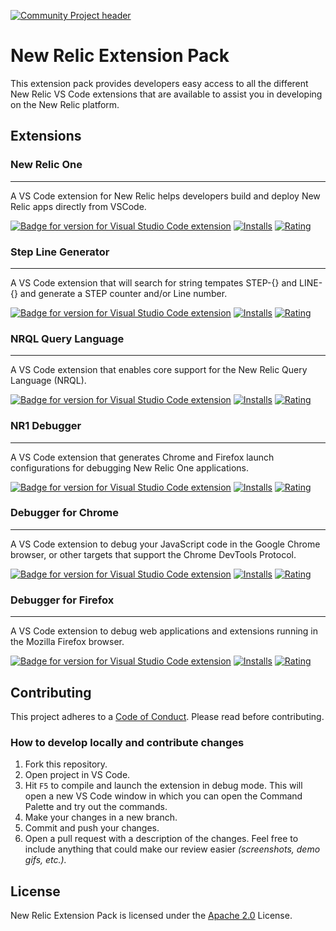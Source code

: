 [![Community Project header](https://github.com/newrelic/opensource-website/raw/master/src/images/categories/Community_Project.png)](https://opensource.newrelic.com/oss-category/#community-project)

# New Relic Extension Pack

This extension pack provides developers easy access to all the different New Relic VS Code extensions that are available to assist you in developing on the New Relic platform.

## Extensions

### New Relic One

---

A VS Code extension for New Relic helps developers build and deploy New Relic apps directly from VSCode.

[![Badge for version for Visual Studio Code extension](https://vsmarketplacebadge.apphb.com/version-short/new-relic.nr1.svg?color=blue&style=?style=for-the-badge&logo=visual-studio-code)](https://marketplace.visualstudio.com/items?itemName=new-relic.nr1)
[![Installs](https://vsmarketplacebadge.apphb.com/installs-short/new-relic.nr1.svg?color=blue&style=flat-square)](https://marketplace.visualstudio.com/items?itemName=new-relic.nr1)
[![Rating](https://vsmarketplacebadge.apphb.com/rating-short/new-relic.nr1.svg?color=blue&style=flat-square)](https://marketplace.visualstudio.com/items?itemName=new-relic.nr1)

### Step Line Generator

---

A VS Code extension that will search for string tempates STEP-{} and LINE-{} and generate a STEP counter and/or Line number.

[![Badge for version for Visual Studio Code extension](https://vsmarketplacebadge.apphb.com/version-short/BenedictoTan.step-line-generator.svg?color=blue&style=?style=for-the-badge&logo=visual-studio-code)](https://marketplace.visualstudio.com/items?itemName=BenedictoTan.step-line-generator)
[![Installs](https://vsmarketplacebadge.apphb.com/installs-short/BenedictoTan.step-line-generator.svg?color=blue&style=flat-square)](https://marketplace.visualstudio.com/items?itemName=BenedictoTan.step-line-generator)
[![Rating](https://vsmarketplacebadge.apphb.com/rating-short/BenedictoTan.step-line-generator.svg?color=blue&style=flat-square)](https://marketplace.visualstudio.com/items?itemName=johnpapa.Angular2)

### NRQL Query Language

---

A VS Code extension that enables core support for the New Relic Query Language (NRQL).

[![Badge for version for Visual Studio Code extension](https://vsmarketplacebadge.apphb.com/version-short/joelalejandro.nrql-language.svg?color=blue&style=?style=for-the-badge&logo=visual-studio-code)](https://marketplace.visualstudio.com/items?itemName=joelalejandro.nrql-language)
[![Installs](https://vsmarketplacebadge.apphb.com/installs-short/joelalejandro.nrql-language.svg?color=blue&style=flat-square)](https://marketplace.visualstudio.com/items?itemName=joelalejandro.nrql-language)
[![Rating](https://vsmarketplacebadge.apphb.com/rating-short/joelalejandro.nrql-language.svg?color=blue&style=flat-square)](https://marketplace.visualstudio.com/items?itemName=joelalejandro.nrql-language)

### NR1 Debugger

---

A VS Code extension that generates Chrome and Firefox launch configurations for debugging New Relic One applications.

[![Badge for version for Visual Studio Code extension](https://vsmarketplacebadge.apphb.com/version-short/TanBen.vsc-nr1-debugger-extension.svg?color=blue&style=?style=for-the-badge&logo=visual-studio-code)](https://marketplace.visualstudio.com/items?itemName=TanBen.vsc-nr1-debugger-extension)
[![Installs](https://vsmarketplacebadge.apphb.com/installs-short/TanBen.vsc-nr1-debugger-extension.svg?color=blue&style=flat-square)](https://marketplace.visualstudio.com/items?itemName=TanBen.vsc-nr1-debugger-extension)
[![Rating](https://vsmarketplacebadge.apphb.com/rating-short/TanBen.vsc-nr1-debugger-extension.svg?color=blue&style=flat-square)](https://marketplace.visualstudio.com/items?itemName=TanBen.vsc-nr1-debugger-extension)

### Debugger for Chrome

---

A VS Code extension to debug your JavaScript code in the Google Chrome browser, or other targets that support the Chrome DevTools Protocol.

[![Badge for version for Visual Studio Code extension](https://vsmarketplacebadge.apphb.com/version-short/msjsdiag.debugger-for-chrome.svg?color=blue&style=?style=for-the-badge&logo=visual-studio-code)](https://marketplace.visualstudio.com/items?itemName=msjsdiag.debugger-for-chrome)
[![Installs](https://vsmarketplacebadge.apphb.com/installs-short/msjsdiag.debugger-for-chrome.svg?color=blue&style=flat-square)](https://marketplace.visualstudio.com/items?itemName=msjsdiag.debugger-for-chrome)
[![Rating](https://vsmarketplacebadge.apphb.com/rating-short/msjsdiag.debugger-for-chrome.svg?color=blue&style=flat-square)](https://marketplace.visualstudio.com/items?itemName=msjsdiag.debugger-for-chrome)

### Debugger for Firefox

---

A VS Code extension to debug web applications and extensions running in the Mozilla Firefox browser.

[![Badge for version for Visual Studio Code extension](https://vsmarketplacebadge.apphb.com/version-short/firefox-devtools.vscode-firefox-debug.svg?color=blue&style=?style=for-the-badge&logo=visual-studio-code)](https://marketplace.visualstudio.com/items?itemName=firefox-devtools.vscode-firefox-debug)
[![Installs](https://vsmarketplacebadge.apphb.com/installs-short/firefox-devtools.vscode-firefox-debug.svg?color=blue&style=flat-square)](https://marketplace.visualstudio.com/items?itemName=firefox-devtools.vscode-firefox-debug)
[![Rating](https://vsmarketplacebadge.apphb.com/rating-short/firefox-devtools.vscode-firefox-debug.svg?color=blue&style=flat-square)](https://marketplace.visualstudio.com/items?itemName=firefox-devtools.vscode-firefox-debug)

## Contributing

This project adheres to a [Code of Conduct](CODE_OF_CONDUCT.md). Please read before contributing.

### How to develop locally and contribute changes

1. Fork this repository.
2. Open project in VS Code.
3. Hit `F5` to compile and launch the extension in debug mode. This will open a new VS Code window in which you can open the Command Palette and try out the commands.
4. Make your changes in a new branch.
5. Commit and push your changes.
6. Open a pull request with a description of the changes. Feel free to include anything that could make our review easier _(screenshots, demo gifs, etc.)._

## License

New Relic Extension Pack is licensed under the [Apache 2.0](http://apache.org/licenses/LICENSE-2.0.txt) License.
